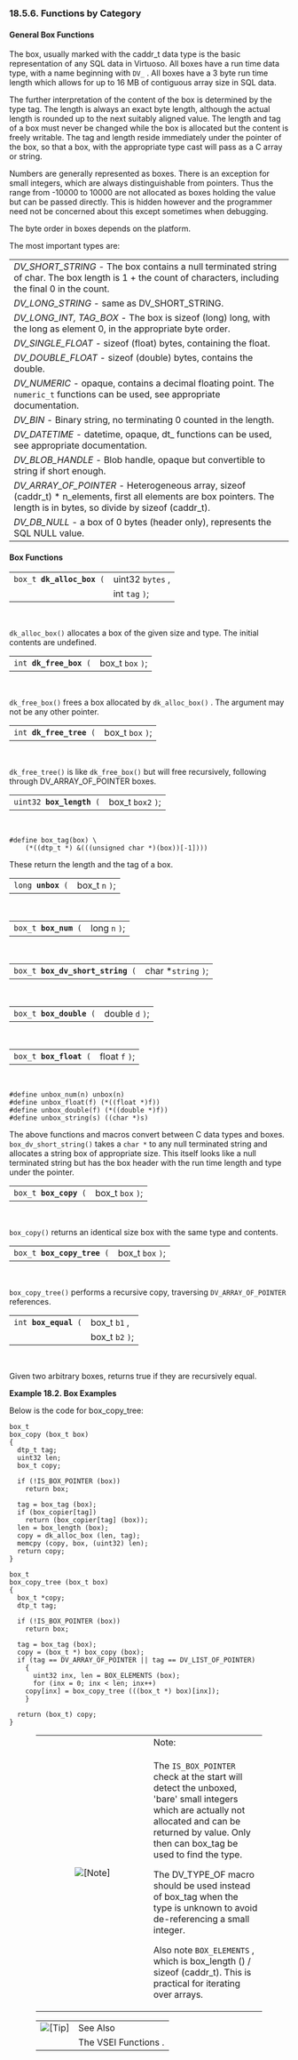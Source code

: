 <div id="funcsbycat" class="section">

<div class="titlepage">

<div>

<div>

### 18.5.6. Functions by Category

</div>

</div>

</div>

<div id="genboxfuncs" class="section">

<div class="titlepage">

<div>

<div>

#### General Box Functions

</div>

</div>

</div>

The box, usually marked with the caddr_t data type is the basic
representation of any SQL data in Virtuoso. All boxes have a run time
data type, with a name beginning with `DV_` . All boxes have a 3 byte
run time length which allows for up to 16 MB of contiguous array size in
SQL data.

The further interpretation of the content of the box is determined by
the type tag. The length is always an exact byte length, although the
actual length is rounded up to the next suitably aligned value. The
length and tag of a box must never be changed while the box is allocated
but the content is freely writable. The tag and length reside
immediately under the pointer of the box, so that a box, with the
appropriate type cast will pass as a C array or string.

Numbers are generally represented as boxes. There is an exception for
small integers, which are always distinguishable from pointers. Thus the
range from -10000 to 10000 are not allocated as boxes holding the value
but can be passed directly. This is hidden however and the programmer
need not be concerned about this except sometimes when debugging.

The byte order in boxes depends on the platform.

The most important types are:

|                                                                                                                                                                                                        |
|--------------------------------------------------------------------------------------------------------------------------------------------------------------------------------------------------------|
| <span class="emphasis">*DV_SHORT_STRING*</span> - The box contains a null terminated string of char. The box length is 1 + the count of characters, including the final 0 in the count.                |
| <span class="emphasis">*DV_LONG_STRING*</span> - same as DV_SHORT_STRING.                                                                                                                              |
| <span class="emphasis">*DV_LONG_INT, TAG_BOX*</span> - The box is sizeof (long) long, with the long as element 0, in the appropriate byte order.                                                       |
| <span class="emphasis">*DV_SINGLE_FLOAT*</span> - sizeof (float) bytes, containing the float.                                                                                                          |
| <span class="emphasis">*DV_DOUBLE_FLOAT*</span> - sizeof (double) bytes, contains the double.                                                                                                          |
| <span class="emphasis">*DV_NUMERIC*</span> - opaque, contains a decimal floating point. The `numeric_t` functions can be used, see appropriate documentation.                                          |
| <span class="emphasis">*DV_BIN*</span> - Binary string, no terminating 0 counted in the length.                                                                                                        |
| <span class="emphasis">*DV_DATETIME*</span> - datetime, opaque, dt\_ functions can be used, see appropriate documentation.                                                                             |
| <span class="emphasis">*DV_BLOB_HANDLE*</span> - Blob handle, opaque but convertible to string if short enough.                                                                                        |
| <span class="emphasis">*DV_ARRAY_OF_POINTER*</span> - Heterogeneous array, sizeof (caddr_t) \* n_elements, first all elements are box pointers. The length is in bytes, so divide by sizeof (caddr_t). |
| <span class="emphasis">*DV_DB_NULL*</span> - a box of 0 bytes (header only), represents the SQL NULL value.                                                                                            |

</div>

<div id="boxfunctions" class="section">

<div class="titlepage">

<div>

<div>

#### Box Functions

</div>

</div>

</div>

<div class="funcsynopsis">

|                                |                  |
|--------------------------------|------------------|
| `box_t `**`dk_alloc_box`**` (` | uint32 `bytes` , |
|                                | int `tag` `)`;   |

<div class="funcprototype-spacer">

 

</div>

</div>

`dk_alloc_box()` allocates a box of the given size and type. The initial
contents are undefined.

<div class="funcsynopsis">

|                             |                  |
|-----------------------------|------------------|
| `int `**`dk_free_box`**` (` | box_t `box` `)`; |

<div class="funcprototype-spacer">

 

</div>

</div>

`dk_free_box()` frees a box allocated by `dk_alloc_box()` . The argument
may not be any other pointer.

<div class="funcsynopsis">

|                              |                  |
|------------------------------|------------------|
| `int `**`dk_free_tree`**` (` | box_t `box` `)`; |

<div class="funcprototype-spacer">

 

</div>

</div>

`dk_free_tree()` is like `dk_free_box()` but will free recursively,
following through DV_ARRAY_OF_POINTER boxes.

<div class="funcsynopsis">

|                               |                   |
|-------------------------------|-------------------|
| `uint32 `**`box_length`**` (` | box_t `box2` `)`; |

<div class="funcprototype-spacer">

 

</div>

</div>

``` programlisting
#define box_tag(box) \
    (*((dtp_t *) &(((unsigned char *)(box))[-1])))
```

These return the length and the tag of a box.

<div class="funcsynopsis">

|                        |                |
|------------------------|----------------|
| `long `**`unbox`**` (` | box_t `n` `)`; |

<div class="funcprototype-spacer">

 

</div>

</div>

<div class="funcsynopsis">

|                           |               |
|---------------------------|---------------|
| `box_t `**`box_num`**` (` | long `n` `)`; |

<div class="funcprototype-spacer">

 

</div>

</div>

<div class="funcsynopsis">

|                                       |                      |
|---------------------------------------|----------------------|
| `box_t `**`box_dv_short_string`**` (` | char \*`string` `)`; |

<div class="funcprototype-spacer">

 

</div>

</div>

<div class="funcsynopsis">

|                              |                 |
|------------------------------|-----------------|
| `box_t `**`box_double`**` (` | double `d` `)`; |

<div class="funcprototype-spacer">

 

</div>

</div>

<div class="funcsynopsis">

|                             |                |
|-----------------------------|----------------|
| `box_t `**`box_float`**` (` | float `f` `)`; |

<div class="funcprototype-spacer">

 

</div>

</div>

``` programlisting
#define unbox_num(n) unbox(n)
#define unbox_float(f) (*((float *)f))
#define unbox_double(f) (*((double *)f))
#define unbox_string(s) ((char *)s)
```

The above functions and macros convert between C data types and boxes.
`box_dv_short_string()` takes a `char *` to any null terminated string
and allocates a string box of appropriate size. This itself looks like a
null terminated string but has the box header with the run time length
and type under the pointer.

<div class="funcsynopsis">

|                            |                  |
|----------------------------|------------------|
| `box_t `**`box_copy`**` (` | box_t `box` `)`; |

<div class="funcprototype-spacer">

 

</div>

</div>

`box_copy()` returns an identical size box with the same type and
contents.

<div class="funcsynopsis">

|                                 |                  |
|---------------------------------|------------------|
| `box_t `**`box_copy_tree`**` (` | box_t `box` `)`; |

<div class="funcprototype-spacer">

 

</div>

</div>

`box_copy_tree()` performs a recursive copy, traversing
`DV_ARRAY_OF_POINTER` references.

<div class="funcsynopsis">

|                           |                 |
|---------------------------|-----------------|
| `int `**`box_equal`**` (` | box_t `b1` ,    |
|                           | box_t `b2` `)`; |

<div class="funcprototype-spacer">

 

</div>

</div>

Given two arbitrary boxes, returns true if they are recursively equal.

<div id="boxexamples" class="example">

**Example 18.2. Box Examples**

<div class="example-contents">

Below is the code for box_copy_tree:

``` programlisting
box_t
box_copy (box_t box)
{
  dtp_t tag;
  uint32 len;
  box_t copy;

  if (!IS_BOX_POINTER (box))
    return box;

  tag = box_tag (box);
  if (box_copier[tag])
    return (box_copier[tag] (box));
  len = box_length (box);
  copy = dk_alloc_box (len, tag);
  memcpy (copy, box, (uint32) len);
  return copy;
}
```

``` programlisting
box_t
box_copy_tree (box_t box)
{
  box_t *copy;
  dtp_t tag;

  if (!IS_BOX_POINTER (box))
    return box;

  tag = box_tag (box);
  copy = (box_t *) box_copy (box);
  if (tag == DV_ARRAY_OF_POINTER || tag == DV_LIST_OF_POINTER)
    {
      uint32 inx, len = BOX_ELEMENTS (box);
      for (inx = 0; inx < len; inx++)
    copy[inx] = box_copy_tree (((box_t *) box)[inx]);
    }

  return (box_t) copy;
}
```

</div>

</div>

  

<div class="note" style="margin-left: 0.5in; margin-right: 0.5in;">

<table data-border="0" data-summary="Note: Note:">
<colgroup>
<col style="width: 50%" />
<col style="width: 50%" />
</colgroup>
<tbody>
<tr class="odd">
<td rowspan="2" style="text-align: center;" data-valign="top"
width="25"><img src="images/note.png" alt="[Note]" /></td>
<td style="text-align: left;">Note:</td>
</tr>
<tr class="even">
<td style="text-align: left;" data-valign="top"><p>The <code
class="function">IS_BOX_POINTER</code> check at the start will detect
the unboxed, 'bare' small integers which are actually not allocated and
can be returned by value. Only then can box_tag be used to find the
type.</p>
<p>The DV_TYPE_OF macro should be used instead of box_tag when the type
is unknown to avoid de-referencing a small integer.</p>
<p>Also note <code class="function">BOX_ELEMENTS</code> , which is
box_length () / sizeof (caddr_t). This is practical for iterating over
arrays.</p></td>
</tr>
</tbody>
</table>

</div>

<div class="tip" style="margin-left: 0.5in; margin-right: 0.5in;">

|                            |                      |
|:--------------------------:|:---------------------|
| ![\[Tip\]](images/tip.png) | See Also             |
|                            | The VSEI Functions . |

</div>

</div>

</div>
